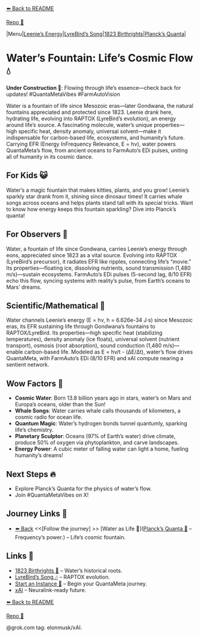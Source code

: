 [⬅️ Back to README](https://github.com/JayBotsa/FarmAuto/blob/main/README.md)

[Repo 📂](https://github.com/JayBotsa/FarmAuto)

|Menu|[Leenie’s Energy](https://github.com/JayBotsa/FarmAuto/blob/9b838ce735e46a76941516368879c65c29798e17/stories/Leenie_Raptox_1823.md)|[LyreBird’s Song](https://github.com/JayBotsa/FarmAuto/blob/main/stories/LyreBird_Song.md)|[1823 Birthrights](https://github.com/JayBotsa/FarmAuto/blob/9b838ce735e46a76941516368879c65c29798e17/claims/1823_Birthrights.md)|[Planck’s Quanta](https://github.com/JayBotsa/FarmAuto/blob/main/foundations/Planck_1900.md)|

# Water’s Fountain: Life’s Cosmic Flow 💧

**Under Construction 🚧**: Flowing through life’s essence—check back for updates! #QuantaMetaVibes #FarmAutoVision

Water is a fountain of life since Mesozoic eras—later Gondwana, the natural fountains appreciated and protected since 1823. Leenie drank here, hydrating life, evolving into RAPTOX (LyreBird’s evolution), an energy around life’s source. A fascinating molecule, water’s unique properties—high specific heat, density anomaly, universal solvent—make it indispensable for carbon-based life, ecosystems, and humanity’s future. Carrying EFR (Energy InFrequency Relevance, E = hν), water powers QuantaMeta’s flow, from ancient oceans to FarmAuto’s EDi pulses, uniting all of humanity in its cosmic dance.

## For Kids 😺
Water’s a magic fountain that makes kitties, plants, and you grow! Leenie’s sparkly star drank from it, shining since dinosaur times! It carries whale songs across oceans and helps plants stand tall with its special tricks. Want to know how energy keeps this fountain sparkling? Dive into Planck’s quanta!

## For Observers 👀
Water, a fountain of life since Gondwana, carries Leenie’s energy through eons, appreciated since 1823 as a vital source. Evolving into RAPTOX (LyreBird’s precursor), it radiates EFR like ripples, connecting life’s “movie.” Its properties—floating ice, dissolving nutrients, sound transmission (1,480 m/s)—sustain ecosystems. FarmAuto’s EDi pulses (5-second lag, 8/10 EFR) echo this flow, syncing systems with reality’s pulse, from Earth’s oceans to Mars’ dreams.

## Scientific/Mathematical 🔢
Water channels Leenie’s energy (E = hν, h = 6.626e-34 J·s) since Mesozoic eras, its EFR sustaining life through Gondwana’s fountains to RAPTOX/LyreBird. Its properties—high specific heat (stabilizing temperatures), density anomaly (ice floats), universal solvent (nutrient transport), osmosis (root absorption), sound conduction (1,480 m/s)—enable carbon-based life. Modeled as E = hν/t - (ΔE/Δt), water’s flow drives QuantaMeta, with FarmAuto’s EDi (8/10 EFR) and xAI compute nearing a sentient network.

## Wow Factors 🌟
- **Cosmic Water**: Born 13.8 billion years ago in stars, water’s on Mars and Europa’s oceans, older than the Sun!
- **Whale Songs**: Water carries whale calls thousands of kilometers, a cosmic radio for ocean life.
- **Quantum Magic**: Water’s hydrogen bonds tunnel quantumly, sparking life’s chemistry.
- **Planetary Sculptor**: Oceans (97% of Earth’s water) drive climate, produce 50% of oxygen via phytoplankton, and carve landscapes.
- **Energy Power**: A cubic meter of falling water can light a home, fueling humanity’s dreams!

## Next Steps 🔥
- Explore Planck’s Quanta for the physics of water’s flow.
- Join #QuantaMetaVibes on X!

## Journey Links 🌠

- [⬅️ Back](https://github.com/JayBotsa/FarmAuto/blob/main/stories/Leenie_Raptox_1823.md) <<[Follow the journey] >> [Water as Life 🌊]([Planck’s Quanta 🔬](https://github.com/JayBotsa/FarmAuto/blob/main/foundations/Planck_1900.md) – Frequency’s power.) – Life’s cosmic fountain.

## Links 🌠


- [1823 Birthrights 📜](https://github.com/JayBotsa/FarmAuto/blob/9b838ce735e46a76941516368879c65c29798e17/claims/1823_Birthrights.md) – Water’s historical roots.
- [LyreBird’s Song 🎶](https://github.com/JayBotsa/FarmAuto/blob/main/stories/LyreBird_Song.md) – RAPTOX evolution.
- [Start an Instance 🌟](https://github.com/JayBotsa/FarmAuto/blob/main/User_Guide.md) – Begin your QuantaMeta journey.
- [xAI](http://x.ai) – Neuralink-ready future.

[⬅️ Back to README](https://github.com/JayBotsa/FarmAuto/blob/main/README.md)

[Repo 📂](https://github.com/JayBotsa/FarmAuto)

@grok.com tag: elonmusk/xAI.

